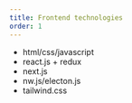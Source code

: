 ```yaml
---
title: Frontend technologies
order: 1
---
```


- html/css/javascript
- react.js + redux
- next.js
- nw.js/electon.js
- tailwind.css
